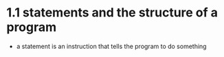 

# 1.1 statements and the structure of a program
- a statement is an instruction that tells the program to do something
